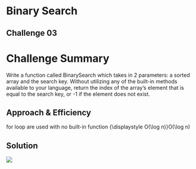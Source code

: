 # Binary Search

## Challenge 03

# Challenge Summary
Write a function called BinarySearch which takes in 2 parameters: a sorted array and the search key. Without utilizing any of the built-in methods available to your language, return the index of the array’s element that is equal to the search key, or -1 if the element does not exist.


## Approach & Efficiency
for loop are used with no built-in function
 {\displaystyle O(\log n)}O(\log n)

## Solution
![](../assets/array-search.jpg)